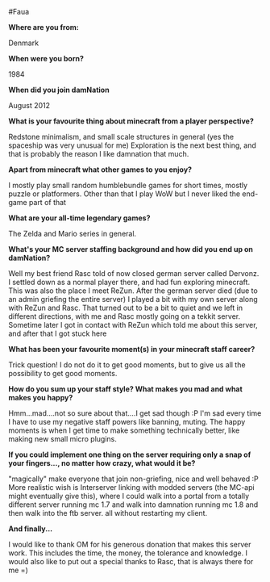 ---
---
#Faua

**Where are you from:**

Denmark

**When were you born?**

1984

**When did you join damNation**

August 2012


**What is your favourite thing about minecraft from a player perspective?**

Redstone minimalism, and small scale structures in general (yes the spaceship was very unusual for me) Exploration is the next best thing, and that is probably the reason I like damnation that much.


**Apart from minecraft what other games to you enjoy?**

I mostly play small random humblebundle games for short times, mostly puzzle or platformers. Other than that I play WoW but I never liked the end-game part of that


**What are your all-time legendary games?**

The Zelda and Mario series in general.


**What's your MC server staffing background and how did you end up on damNation?**

Well my best friend Rasc told of now closed german server called Dervonz. I settled down as a normal player there, and had fun exploring minecraft. This was also the place I meet ReZun. After the german server died (due to an admin griefing the entire server) I played a bit with my own server along with ReZun and Rasc. That turned out to be a bit to quiet and we left in different directions, with me and Rasc mostly going on a tekkit server. Sometime later I got in contact with ReZun which told me about this server, and after that I got stuck here


**What has been your favourite moment(s) in your minecraft staff career?**

Trick question! I do not do it to get good moments, but to give us all the possibility to get good moments.


**How do you sum up your staff style? What makes you mad and what makes you happy?**

Hmm...mad....not so sure about that....I get sad though :P I'm sad every time I have to use my negative staff powers like banning, muting. The happy moments is when I get time to make something technically better, like making new small micro plugins.


**If you could implement one thing on the server requiring only a snap of your fingers..., no matter how crazy, what would it be?**

"magically" make everyone that join non-griefing, nice and well behaved :P More realistic wish is Interserver linking with modded servers (the MC-api might eventually give this), where I could walk into a portal from a totally different server running mc 1.7 and walk into damnation running mc 1.8 and then walk into the ftb server. all without restarting my client.


**And finally...**

I would like to thank OM for his generous donation that makes this server work. This includes the time, the money, the tolerance and knowledge. I would also like to put out a special thanks to Rasc, that is always there for me =)
